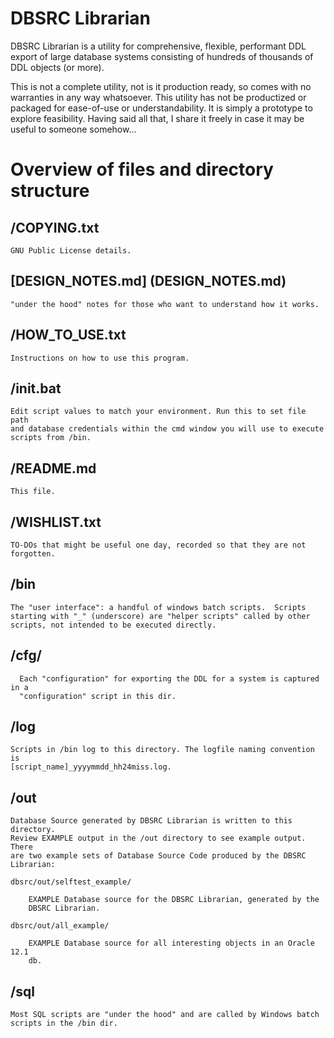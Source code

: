 # DBSRC Librarian

DBSRC Librarian is a utility for comprehensive, flexible, performant DDL
export of large database systems consisting of hundreds of thousands of
DDL objects (or more).

This is not a complete utility, not is it production ready, so comes with
no warranties in any way whatsoever. This utility has not be productized or
packaged for ease-of-use or understandability. It is simply a prototype to
explore feasibility. Having said all that, I share it freely in case it
may be useful to someone somehow...

# Overview of files and directory structure

## /COPYING.txt

	GNU Public License details.

## [DESIGN_NOTES.md] (DESIGN_NOTES.md)

	"under the hood" notes for those who want to understand how it works.

## /HOW_TO_USE.txt

	Instructions on how to use this program.	

## /init.bat
	
	Edit script values to match your environment. Run this to set file path
	and database credentials within the cmd window you will use to execute
	scripts from /bin.

## /README.md

	This file.

## /WISHLIST.txt
	
	TO-DOs that might be useful one day, recorded so that they are not
	forgotten.

## /bin

	The "user interface": a handful of windows batch scripts.  Scripts
	starting with "_" (underscore) are "helper scripts" called by other
	scripts, not intended to be executed directly.

## /cfg/

	  Each "configuration" for exporting the DDL for a system is captured in a
	  "configuration" script in this dir.

## /log

	Scripts in /bin log to this directory. The logfile naming convention is
	[script_name]_yyyymmdd_hh24miss.log.

## /out 

	Database Source generated by DBSRC Librarian is written to this directory.
	Review EXAMPLE output in the /out directory to see example output.  There
	are two example sets of Database Source Code produced by the DBSRC
	Librarian:

	dbsrc/out/selftest_example/

		EXAMPLE Database source for the DBSRC Librarian, generated by the
		DBSRC Librarian.

	dbsrc/out/all_example/

		EXAMPLE Database source for all interesting objects in an Oracle 12.1
		db.

## /sql

	Most SQL scripts are "under the hood" and are called by Windows batch
	scripts in the /bin dir.

